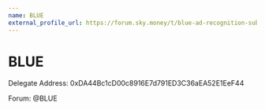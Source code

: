 ```yaml
---
name: BLUE
external_profile_url: https://forum.sky.money/t/blue-ad-recognition-submission/20915
---
```


# BLUE

Delegate Address: 0xDA44Bc1cD00c8916E7d791ED3C36aEA52E1EeF44

Forum: @BLUE

